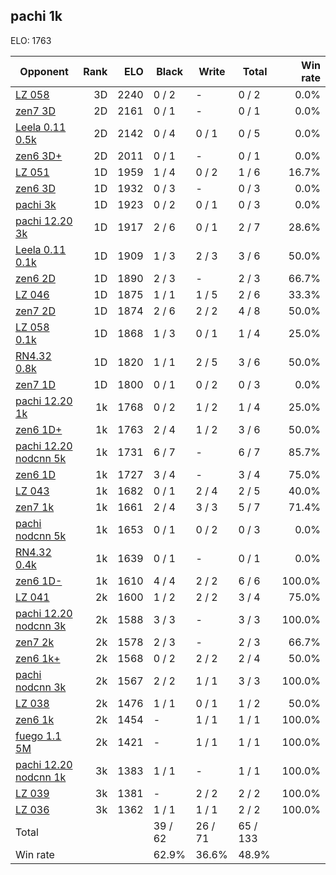 ## pachi 1k ##

ELO: 1763

Opponent | Rank | ELO | Black | Write | Total | Win rate
---------|-----:|----:|-------|-------|-------|-------:
[LZ 058](LZ%20058.md) | 3D | 2240 | 0 / 2 | - | 0 / 2 | 0.0%
[zen7 3D](zen7%203D.md) | 2D | 2161 | 0 / 1 | - | 0 / 1 | 0.0%
[Leela 0.11 0.5k](Leela%200.11%200.5k.md) | 2D | 2142 | 0 / 4 | 0 / 1 | 0 / 5 | 0.0%
[zen6 3D+](zen6%203D+.md) | 2D | 2011 | 0 / 1 | - | 0 / 1 | 0.0%
[LZ 051](LZ%20051.md) | 1D | 1959 | 1 / 4 | 0 / 2 | 1 / 6 | 16.7%
[zen6 3D](zen6%203D.md) | 1D | 1932 | 0 / 3 | - | 0 / 3 | 0.0%
[pachi 3k](pachi%203k.md) | 1D | 1923 | 0 / 2 | 0 / 1 | 0 / 3 | 0.0%
[pachi 12.20 3k](pachi%2012.20%203k.md) | 1D | 1917 | 2 / 6 | 0 / 1 | 2 / 7 | 28.6%
[Leela 0.11 0.1k](Leela%200.11%200.1k.md) | 1D | 1909 | 1 / 3 | 2 / 3 | 3 / 6 | 50.0%
[zen6 2D](zen6%202D.md) | 1D | 1890 | 2 / 3 | - | 2 / 3 | 66.7%
[LZ 046](LZ%20046.md) | 1D | 1875 | 1 / 1 | 1 / 5 | 2 / 6 | 33.3%
[zen7 2D](zen7%202D.md) | 1D | 1874 | 2 / 6 | 2 / 2 | 4 / 8 | 50.0%
[LZ 058 0.1k](LZ%20058%200.1k.md) | 1D | 1868 | 1 / 3 | 0 / 1 | 1 / 4 | 25.0%
[RN4.32 0.8k](RN4.32%200.8k.md) | 1D | 1820 | 1 / 1 | 2 / 5 | 3 / 6 | 50.0%
[zen7 1D](zen7%201D.md) | 1D | 1800 | 0 / 1 | 0 / 2 | 0 / 3 | 0.0%
[pachi 12.20 1k](pachi%2012.20%201k.md) | 1k | 1768 | 0 / 2 | 1 / 2 | 1 / 4 | 25.0%
[zen6 1D+](zen6%201D+.md) | 1k | 1763 | 2 / 4 | 1 / 2 | 3 / 6 | 50.0%
[pachi 12.20 nodcnn 5k](pachi%2012.20%20nodcnn%205k.md) | 1k | 1731 | 6 / 7 | - | 6 / 7 | 85.7%
[zen6 1D](zen6%201D.md) | 1k | 1727 | 3 / 4 | - | 3 / 4 | 75.0%
[LZ 043](LZ%20043.md) | 1k | 1682 | 0 / 1 | 2 / 4 | 2 / 5 | 40.0%
[zen7 1k](zen7%201k.md) | 1k | 1661 | 2 / 4 | 3 / 3 | 5 / 7 | 71.4%
[pachi nodcnn 5k](pachi%20nodcnn%205k.md) | 1k | 1653 | 0 / 1 | 0 / 2 | 0 / 3 | 0.0%
[RN4.32 0.4k](RN4.32%200.4k.md) | 1k | 1639 | 0 / 1 | - | 0 / 1 | 0.0%
[zen6 1D-](zen6%201D-.md) | 1k | 1610 | 4 / 4 | 2 / 2 | 6 / 6 | 100.0%
[LZ 041](LZ%20041.md) | 2k | 1600 | 1 / 2 | 2 / 2 | 3 / 4 | 75.0%
[pachi 12.20 nodcnn 3k](pachi%2012.20%20nodcnn%203k.md) | 2k | 1588 | 3 / 3 | - | 3 / 3 | 100.0%
[zen7 2k](zen7%202k.md) | 2k | 1578 | 2 / 3 | - | 2 / 3 | 66.7%
[zen6 1k+](zen6%201k+.md) | 2k | 1568 | 0 / 2 | 2 / 2 | 2 / 4 | 50.0%
[pachi nodcnn 3k](pachi%20nodcnn%203k.md) | 2k | 1567 | 2 / 2 | 1 / 1 | 3 / 3 | 100.0%
[LZ 038](LZ%20038.md) | 2k | 1476 | 1 / 1 | 0 / 1 | 1 / 2 | 50.0%
[zen6 1k](zen6%201k.md) | 2k | 1454 | - | 1 / 1 | 1 / 1 | 100.0%
[fuego 1.1 5M](fuego%201.1%205M.md) | 2k | 1421 | - | 1 / 1 | 1 / 1 | 100.0%
[pachi 12.20 nodcnn 1k](pachi%2012.20%20nodcnn%201k.md) | 3k | 1383 | 1 / 1 | - | 1 / 1 | 100.0%
[LZ 039](LZ%20039.md) | 3k | 1381 | - | 2 / 2 | 2 / 2 | 100.0%
[LZ 036](LZ%20036.md) | 3k | 1362 | 1 / 1 | 1 / 1 | 2 / 2 | 100.0%
Total | | | 39 / 62 | 26 / 71 | 65 / 133 | 
Win rate| | | 62.9% | 36.6% | 48.9% | 
